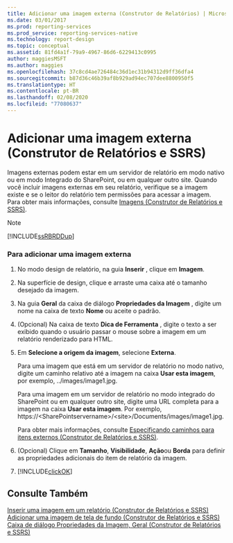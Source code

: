 ```yaml
---
title: Adicionar uma imagem externa (Construtor de Relatórios) | Microsoft Docs
ms.date: 03/01/2017
ms.prod: reporting-services
ms.prod_service: reporting-services-native
ms.technology: report-design
ms.topic: conceptual
ms.assetid: 81fd4a1f-79a9-4967-86d6-6229413c0995
author: maggiesMSFT
ms.author: maggies
ms.openlocfilehash: 37c8cd4ae726484c36d1ec31b94312d9ff36dfa4
ms.sourcegitcommit: b87d36c46b39af8b929ad94ec707dee8800950f5
ms.translationtype: HT
ms.contentlocale: pt-BR
ms.lasthandoff: 02/08/2020
ms.locfileid: "77080637"
---
```

# <a name="add-an-external-image-report-builder-and-ssrs"></a>Adicionar uma imagem externa (Construtor de Relatórios e SSRS)
  Imagens externas podem estar em um servidor de relatório em modo nativo ou em modo Integrado do SharePoint, ou em qualquer outro site. Quando você incluir imagens externas em seu relatório, verifique se a imagem existe e se o leitor do relatório tem permissões para acessar a imagem. Para obter mais informações, consulte [Imagens &#40;Construtor de Relatórios e SSRS&#41;](../../reporting-services/report-design/images-report-builder-and-ssrs.md).  
  
> [!NOTE]  
>  [!INCLUDE[ssRBRDDup](../../includes/ssrbrddup-md.md)]  
  
### <a name="to-add-an-external-image"></a>Para adicionar uma imagem externa  
  
1.  No modo design de relatório, na guia **Inserir** , clique em **Imagem**.  
  
2.  Na superfície de design, clique e arraste uma caixa até o tamanho desejado da imagem.  
  
3.  Na guia **Geral** da caixa de diálogo **Propriedades da Imagem** , digite um nome na caixa de texto **Nome** ou aceite o padrão.  
  
4.  (Opcional) Na caixa de texto **Dica de Ferramenta** , digite o texto a ser exibido quando o usuário passar o mouse sobre a imagem em um relatório renderizado para HTML.  
  
5.  Em **Selecione a origem da imagem**, selecione **Externa**.  
  
     Para uma imagem que está em um servidor de relatório no modo nativo, digite um caminho relativo até a imagem na caixa **Usar esta imagem**, por exemplo, ../images/image1.jpg.  
  
     Para uma imagem em um servidor de relatório no modo integrado do SharePoint ou em qualquer outro site, digite uma URL completa para a imagem na caixa **Usar esta imagem**. Por exemplo, https://\<SharePointservername>/\<site>/Documents/images/image1.jpg.  
  
     Para obter mais informações, consulte [Especificando caminhos para itens externos &#40;Construtor de Relatórios e SSRS&#41;](../../reporting-services/report-design/specifying-paths-to-external-items-report-builder-and-ssrs.md).  
  
6.  (Opcional) Clique em **Tamanho**, **Visibilidade**, **Ação**ou **Borda** para definir as propriedades adicionais do item de relatório da imagem.  
  
7.  [!INCLUDE[clickOK](../../includes/clickok-md.md)]  
  
## <a name="see-also"></a>Consulte Também  
 [Inserir uma imagem em um relatório &#40;Construtor de Relatórios e SSRS&#41;](../../reporting-services/report-design/embed-an-image-in-a-report-report-builder-and-ssrs.md)   
 [Adicionar uma imagem de tela de fundo &#40;Construtor de Relatórios e SSRS&#41;](../../reporting-services/report-design/add-a-background-image-report-builder-and-ssrs.md)   
 [Caixa de diálogo Propriedades da Imagem, Geral &#40;Construtor de Relatórios e SSRS&#41;](https://msdn.microsoft.com/library/c2218b93-f7fe-46ef-995f-d7dadf9752ec)  
  
  
